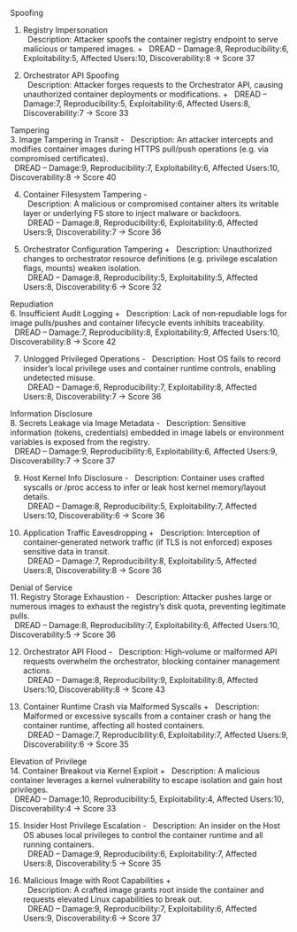 Spoofing  
1. Registry Impersonation  
  Description: Attacker spoofs the container registry endpoint to serve malicious or tampered images.  +
  DREAD – Damage:8, Reproducibility:6, Exploitability:5, Affected Users:10, Discoverability:8 → Score 37 

2. Orchestrator API Spoofing  
  Description: Attacker forges requests to the Orchestrator API, causing unauthorized container deployments or modifications.  +
  DREAD – Damage:7, Reproducibility:5, Exploitability:6, Affected Users:8, Discoverability:7 → Score 33  

Tampering  
3. Image Tampering in Transit -
  Description: An attacker intercepts and modifies container images during HTTPS pull/push operations (e.g. via compromised certificates).  
  DREAD – Damage:9, Reproducibility:7, Exploitability:6, Affected Users:10, Discoverability:8 → Score 40  

4. Container Filesystem Tampering -  
  Description: A malicious or compromised container alters its writable layer or underlying FS store to inject malware or backdoors.  
  DREAD – Damage:8, Reproducibility:6, Exploitability:6, Affected Users:9, Discoverability:7 → Score 36  

5. Orchestrator Configuration Tampering + 
  Description: Unauthorized changes to orchestrator resource definitions (e.g. privilege escalation flags, mounts) weaken isolation.  
  DREAD – Damage:8, Reproducibility:5, Exploitability:5, Affected Users:8, Discoverability:6 → Score 32  

Repudiation  
6. Insufficient Audit Logging  +
  Description: Lack of non‑repudiable logs for image pulls/pushes and container lifecycle events inhibits traceability.  
  DREAD – Damage:7, Reproducibility:8, Exploitability:9, Affected Users:10, Discoverability:8 → Score 42  

7. Unlogged Privileged Operations - 
  Description: Host OS fails to record insider’s local privilege uses and container runtime controls, enabling undetected misuse.  
  DREAD – Damage:6, Reproducibility:7, Exploitability:8, Affected Users:8, Discoverability:7 → Score 36  

Information Disclosure  
8. Secrets Leakage via Image Metadata -
  Description: Sensitive information (tokens, credentials) embedded in image labels or environment variables is exposed from the registry.  
  DREAD – Damage:9, Reproducibility:6, Exploitability:6, Affected Users:9, Discoverability:7 → Score 37  

9. Host Kernel Info Disclosure -
  Description: Container uses crafted syscalls or /proc access to infer or leak host kernel memory/layout details.  
  DREAD – Damage:8, Reproducibility:5, Exploitability:7, Affected Users:10, Discoverability:6 → Score 36  

10. Application Traffic Eavesdropping +
  Description: Interception of container‑generated network traffic (if TLS is not enforced) exposes sensitive data in transit.  
  DREAD – Damage:7, Reproducibility:8, Exploitability:5, Affected Users:8, Discoverability:8 → Score 36  

Denial of Service  
11. Registry Storage Exhaustion -
  Description: Attacker pushes large or numerous images to exhaust the registry’s disk quota, preventing legitimate pulls.  
  DREAD – Damage:8, Reproducibility:7, Exploitability:6, Affected Users:10, Discoverability:5 → Score 36  

12. Orchestrator API Flood  -
  Description: High‑volume or malformed API requests overwhelm the orchestrator, blocking container management actions.  
  DREAD – Damage:8, Reproducibility:9, Exploitability:8, Affected Users:10, Discoverability:8 → Score 43  

13. Container Runtime Crash via Malformed Syscalls +
  Description: Malformed or excessive syscalls from a container crash or hang the container runtime, affecting all hosted containers.  
  DREAD – Damage:7, Reproducibility:6, Exploitability:7, Affected Users:9, Discoverability:6 → Score 35  

Elevation of Privilege  
14. Container Breakout via Kernel Exploit  +
  Description: A malicious container leverages a kernel vulnerability to escape isolation and gain host privileges.  
  DREAD – Damage:10, Reproducibility:5, Exploitability:4, Affected Users:10, Discoverability:4 → Score 33  

15. Insider Host Privilege Escalation  -
  Description: An insider on the Host OS abuses local privileges to control the container runtime and all running containers.  
  DREAD – Damage:9, Reproducibility:6, Exploitability:7, Affected Users:8, Discoverability:5 → Score 35  

16. Malicious Image with Root Capabilities +  
  Description: A crafted image grants root inside the container and requests elevated Linux capabilities to break out.  
  DREAD – Damage:9, Reproducibility:7, Exploitability:6, Affected Users:9, Discoverability:6 → Score 37